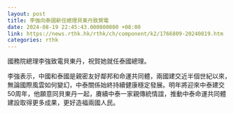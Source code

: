 ```yaml
---
layout: post
title: 李強向泰國新任總理貝東丹致賀電
date: 2024-08-19 22:45:43.000000000 +08:00
link: https://news.rthk.hk/rthk/ch/component/k2/1766809-20240819.htm
categories: rthk
---
```


國務院總理李強致電貝東丹，祝賀她就任泰國總理。

李強表示，中國和泰國是親密友好鄰邦和命運共同體，兩國建交近半個世紀以來，無論國際風雲如何變幻，中泰關係始終持續健康穩定發展。明年將迎來中泰建交50周年，他願意同貝東丹一起，賡續中泰一家親傳統情誼，推動中泰命運共同體建設取得更多成果，更好造福兩國人民。
